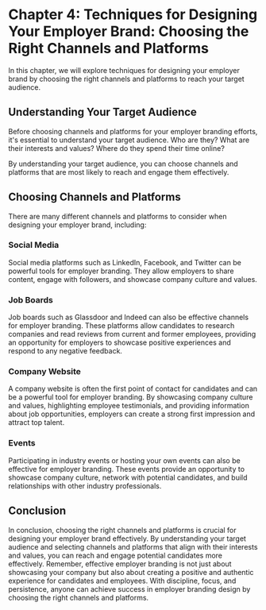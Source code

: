 Chapter 4: Techniques for Designing Your Employer Brand: Choosing the Right Channels and Platforms
==================================================================================================

In this chapter, we will explore techniques for designing your employer brand by choosing the right channels and platforms to reach your target audience.

Understanding Your Target Audience
----------------------------------

Before choosing channels and platforms for your employer branding efforts, it's essential to understand your target audience. Who are they? What are their interests and values? Where do they spend their time online?

By understanding your target audience, you can choose channels and platforms that are most likely to reach and engage them effectively.

Choosing Channels and Platforms
-------------------------------

There are many different channels and platforms to consider when designing your employer brand, including:

### Social Media

Social media platforms such as LinkedIn, Facebook, and Twitter can be powerful tools for employer branding. They allow employers to share content, engage with followers, and showcase company culture and values.

### Job Boards

Job boards such as Glassdoor and Indeed can also be effective channels for employer branding. These platforms allow candidates to research companies and read reviews from current and former employees, providing an opportunity for employers to showcase positive experiences and respond to any negative feedback.

### Company Website

A company website is often the first point of contact for candidates and can be a powerful tool for employer branding. By showcasing company culture and values, highlighting employee testimonials, and providing information about job opportunities, employers can create a strong first impression and attract top talent.

### Events

Participating in industry events or hosting your own events can also be effective for employer branding. These events provide an opportunity to showcase company culture, network with potential candidates, and build relationships with other industry professionals.

Conclusion
----------

In conclusion, choosing the right channels and platforms is crucial for designing your employer brand effectively. By understanding your target audience and selecting channels and platforms that align with their interests and values, you can reach and engage potential candidates more effectively. Remember, effective employer branding is not just about showcasing your company but also about creating a positive and authentic experience for candidates and employees. With discipline, focus, and persistence, anyone can achieve success in employer branding design by choosing the right channels and platforms.
